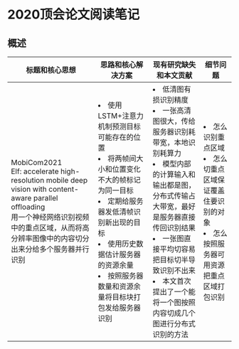 # 2020顶会论文阅读笔记

## 概述

标题和核心思想|思路和核心解决方案|现有研究缺失和本文贡献|细节问题
-|-|-|-
MobiCom2021<br>Elf: accelerate high-resolution mobile deep vision with content-aware parallel offloading<br>用一个神经网络识别视频中的重点区域，从而将高分辨率图像中的内容切分出来分给多个服务器并行识别|<li>使用LSTM+注意力机制预测目标可能存在的位置</li><li>将两帧间大小和位置变化不大的帧标记为同一目标</li><li>定期给服务器发低清帧识别新出现的目标</li><li>使用历史数据估计服务器的资源余量</li><li>按照服务器数量和资源余量将目标块打包发给服务器识别</li>|<li>低清图有损识别精度</li><li>一张高清图很大，传给服务器识别耗带宽，本地识别耗算力</li><li>模型内部的计算输入和输出都是图，分布式传输占大带宽，最好是服务器直接传回识别结果</li><li>一张图直接平均切容易把目标切半导致识别不出来</li><li>本文首次提出了一个能将一个图按照内容切成几个图进行分布式识别的方法</li>|<li>怎么识别重点区域</li><li>怎么切重点区域保证覆盖住要识别的对象</li><li>怎么按照服务器可用资源把重点区域打包识别</li>